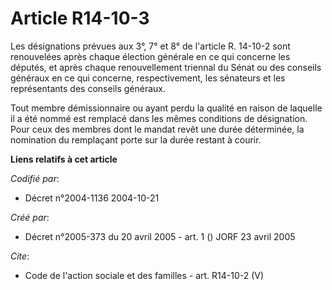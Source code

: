 # Article R14-10-3

Les désignations prévues aux 3°, 7° et 8° de l'article R. 14-10-2 sont renouvelées après chaque élection générale en ce qui
concerne les députés, et après chaque renouvellement triennal du Sénat ou des conseils généraux en ce qui concerne,
respectivement, les sénateurs et les représentants des conseils généraux.

Tout membre démissionnaire ou ayant perdu la qualité en raison de laquelle il a été nommé est remplacé dans les mêmes
conditions de désignation. Pour ceux des membres dont le mandat revêt une durée déterminée, la nomination du remplaçant porte
sur la durée restant à courir.

**Liens relatifs à cet article**

_Codifié par_:

  - Décret n°2004-1136 2004-10-21

_Créé par_:

  - Décret n°2005-373 du 20 avril 2005 - art. 1 () JORF 23 avril 2005

_Cite_:

  - Code de l'action sociale et des familles - art. R14-10-2 (V)
